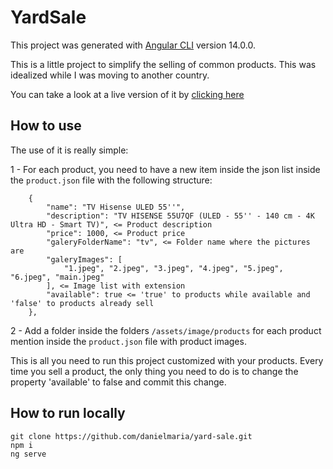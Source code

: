 # YardSale

This project was generated with [Angular CLI](https://github.com/angular/angular-cli) version 14.0.0.

This is a little project to simplify the selling of common products. This was idealized while I was moving to another country.

You can take a look at a live version of it by [clicking here](https://danielmaria.github.io/yard-sale/)

## How to use

The use of it is really simple:

1 - For each product, you need to have a new item inside the json list inside the `product.json` file with the following structure:
```
    {
        "name": "TV Hisense ULED 55''",
        "description": "TV HISENSE 55U7QF (ULED - 55'' - 140 cm - 4K Ultra HD - Smart TV)", <= Product description
        "price": 1000, <= Product price 
        "galeryFolderName": "tv", <= Folder name where the pictures are
        "galeryImages": [
            "1.jpeg", "2.jpeg", "3.jpeg", "4.jpeg", "5.jpeg", "6.jpeg", "main.jpeg"
        ], <= Image list with extension
        "available": true <= 'true' to products while available and 'false' to products already sell
    },
```

2 - Add a folder inside the folders `/assets/image/products` for each product mention inside the `product.json` file with product images.

This is all you need to run this project customized with your products. Every time you sell a product, the only thing you need to do is to change the property 'available' to false and commit this change.

## How to run locally

```
git clone https://github.com/danielmaria/yard-sale.git
npm i
ng serve
```
